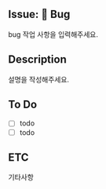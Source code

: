 ## Issue: 🐛 Bug
bug 작업 사항을 입력해주세요.

## Description
설명을 작성해주세요.

## To Do
- [ ] todo
- [ ] todo

## ETC
기타사항
